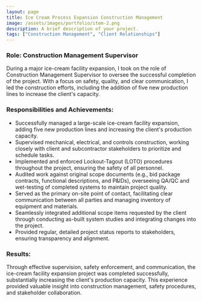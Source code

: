```yaml
---
layout: page
title: Ice Cream Process Expansion Construction Management
image: /assets/images/portfolio/item-2.png
description: A brief description of your project.
tags: ["Construction Management", "Client Relationships"]
---
```



### Role: Construction Management Supervisor

During a major ice-cream facility expansion, I took on the role of Construction Management Supervisor to oversee the successful completion of the project. With a focus on safety, quality, and clear communication, I led the construction efforts, including the addition of five new production lines to increase the client's capacity.

### Responsibilities and Achievements:

- Successfully managed a large-scale ice-cream facility expansion, adding five new production lines and increasing the client's production capacity.
- Supervised mechanical, electrical, and controls construction, working closely with client and subcontractor stakeholders to prioritize and schedule tasks.
- Implemented and enforced Lockout-Tagout (LOTO) procedures throughout the project, ensuring the safety of all personnel.
- Audited work against original scope documents (e.g., bid package contracts, functional descriptions, and P&IDs), overseeing QA/QC and wet-testing of completed systems to maintain project quality.
- Served as the primary on-site point of contact, facilitating clear communication between all parties and managing inventory of equipment and materials.
- Seamlessly integrated additional scope items requested by the client through conducting as-built system studies and integrating changes into the project.
- Provided regular, detailed project status reports to stakeholders, ensuring transparency and alignment.

### Results:
Through effective supervision, safety enforcement, and communication, the ice-cream facility expansion project was completed successfully, substantially increasing the client's production capacity. This experience provided valuable insight into construction management, safety procedures, and stakeholder collaboration.
